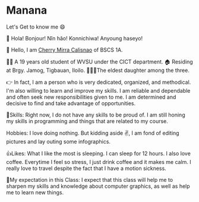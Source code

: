 # Manana
 Let's Get to know me 😄

👋 Hola! Bonjour! Nǐn hǎo! Konnichiwa! Anyoung haseyo!

🙋 Hello, I am [Cherry Mirra Calisnao](https://sites.google.com/wvsu.edu.ph/cherrymirra201--itsme/home) of BSCS 1A.

👩‍🎓 A 19 years old student of WVSU under the CICT department.
🏠 Residing at Brgy. Jamog, Tigbauan, Iloilo.
👩‍👩‍👧The eldest daughter among the three.

👉 In fact, I am a person who is very dedicated, organized, and methodical. I'm also willing to learn and improve my skills. I am reliable and dependable and often seek new responsibilities given to me. I am determined and decisive to find and take advantage of opportunities.

💪Skills: Right now, I do not have any skills to be proud of. I am still honing my skills in programming and things that are related to my course.

Hobbies: I love doing nothing. But kidding aside ✌️, I am fond of editing pictures and lay outing some infographics. 

👍Likes: What I like the most is sleeping. I can sleep for 12 hours.
        I also love coffee. Everytime I feel so stress, I just drink coffee and it makes me calm.
        I really love to travel despite the fact that I have a motion sickness.
 
 🙏My expectation in this Class: I expect that this class will help me to sharpen my skills and knowledge about computer graphics, as well as help me to learn new things.
